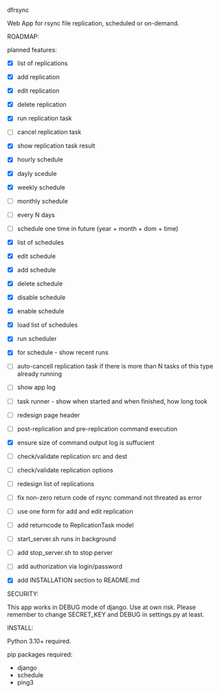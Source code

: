 dfrsync

Web App for rsync file replication, scheduled or on-demand.










ROADMAP:



planned features:

 - [x] list of replications
 - [x] add replication
 - [x] edit replication
 - [x] delete replication
 - [x] run replication task
 - [ ] cancel replication task
 - [x] show replication task result
 - [x] hourly schedule
 - [x] dayly scedule
 - [x] weekly schedule
 - [ ] monthly schedule
 - [ ] every N days
 - [ ] schedule one time in future (year + month + dom + time)
 - [x] list of schedules
 - [x] edit schedule
 - [x] add schedule
 - [x] delete schedule
 - [x] disable schedule
 - [x] enable schedule
 - [x] load list of schedules
 - [x] run scheduler
 - [x] for schedule - show recent runs
 - [ ] auto-cancell replication task if there is more than N tasks of this type already running
 - [ ] show app log
 - [ ] task runner - show when started and when finished, how long took
 - [ ] redesign page header
 - [ ] post-replication and pre-replication command execution
 - [x] ensure size of command output log is suffucient
 - [ ] check/validate replication src and dest
 - [ ] check/validate replication options
 - [ ] redesign list of replications
 - [ ] fix non-zero return code of rsync command not threated as error
 - [ ] use one form for add and edit replication
 - [ ] add returncode to ReplicationTask model
 - [ ] start_server.sh runs in background
 - [ ] add stop_server.sh to stop perver
 - [ ] add authorization via login/password
 - [x] add INSTALLATION section to README.md




SECURITY:



This app works in DEBUG mode of django. Use at own risk.
Please remember to change SECRET_KEY and DEBUG in settings.py at least.




INSTALL:

Python 3.10+ required.
 
pip packages required:
 - django
 - schedule
 - ping3
 


